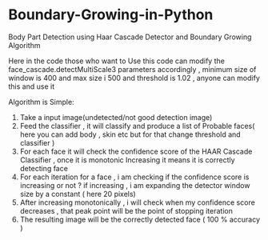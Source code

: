 # Boundary-Growing-in-Python
Body Part Detection using Haar Cascade Detector and Boundary Growing Algorithm

Here in the code those who want to Use this code can modify the face_cascade.detectMultiScale3 parameters accordingly , minimum size of window is 400 and max size i 500 and threshold is 1.02 , anyone can modify this and use it 

Algorithm is Simple:

1. Take a input image(undetected/not good detection image)
2. Feed the classifier , it will classify and produce a list of Probable faces( here you can add body , skin etc but for that change threshold and classifier ) 
3. For each face it will check the confidence score of the HAAR Cascade Classifier , once it is monotonic Increasing it means it is correctly detecting face 
4. For each iteration for a face , i am checking if the confidence score is increasing or not ? if increasing , i am expanding the detector window size by a constant ( here 20 pixels) 
5. After increasing monotonically , i will check when my confidence score decreases , that peak point will be the point of stopping iteration
6. The resulting image will be the correctly detected face ( 100 % accuracy )
